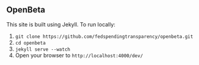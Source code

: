 ## OpenBeta

This site is built using Jekyll. To run locally:

1. `git clone https://github.com/fedspendingtransparency/openbeta.git`
2. `cd openbeta`
3. `jekyll serve --watch`
4. Open your browser to `http://localhost:4000/dev/`